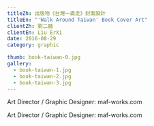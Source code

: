 ```yaml
---
titleZh: 出版物《台灣一直走》封面設計
titleEn: "'Walk Around Taiwan' Book Cover Art"
clientZh: 劉二囍
clientEn: Liu ErXi
date: 2016-08-29
category: graphic

thumb: book-taiwan-0.jpg
gallery:
  - book-taiwan-1.jpg
  - book-taiwan-2.jpg
  - book-taiwan-3.jpg
---
```


Art Director / Graphic Designer: maf-works.com

<!-- lang -->

Art Director / Graphic Designer: maf-works.com
